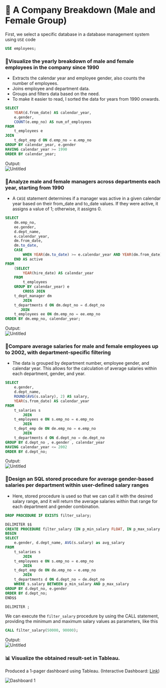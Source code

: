 # 🏢 A Company Breakdown (Male and Female Group)

First, we select a specific database in a database management system using `USE` code
```sql
USE employees;
```
### 📌Visualize the yearly breakdown of male and female employees in the company since 1990
   - Extracts the calendar year and employee gender, also counts the number of employees.  <br>
   - Joins employee and department data.  <br>
   - Groups and filters data based on the need.  <br>
   - To make it easier to read, I sorted the data for years from 1990 onwards.
```sql
SELECT 
    YEAR(d.from_date) AS calendar_year,
    e.gender,
    COUNT(e.emp_no) AS num_of_employees
FROM
    t_employees e
JOIN
    t_dept_emp d ON d.emp_no = e.emp_no
GROUP BY calendar_year, e.gender
HAVING calendar_year >= 1990
ORDER BY calendar_year;
```
Output: <br>
![Untitled](https://github.com/punyarani/exercise/assets/99372162/e17caa2d-3f40-483d-969f-7e550f8a7602)


### 📌Analyze male and female managers across departments each year, starting from 1990
- A `CASE` statement determines if a manager was active in a given calendar year based on their from_date and to_date values. If they were active, it assigns a value of 1; otherwise, it assigns 0.  <br>

```sql
SELECT 
    dm.emp_no,
    ee.gender,
    d.dept_name,
    e.calendar_year,
    dm.from_date,
    dm.to_date,
    CASE
        WHEN YEAR(dm.to_date) >= e.calendar_year AND YEAR(dm.from_date) <= e.calendar_year THEN 1 ELSE 0
    END AS active
FROM
    (SELECT 
        YEAR(hire_date) AS calendar_year
    FROM
        t_employees
    GROUP BY calendar_year) e
        CROSS JOIN
    t_dept_manager dm
        JOIN
    t_departments d ON dm.dept_no = d.dept_no
       JOIN 
    t_employees ee ON dm.emp_no = ee.emp_no
ORDER BY dm.emp_no, calendar_year;
```
Output: <br>
![Untitled](https://github.com/punyarani/exercise/assets/99372162/f260552c-e022-4c20-b85f-b428a391bf45)


### 📌Compare average salaries for male and female employees up to 2002, with department-specific filtering
- The data is grouped by department number, employee gender, and calendar year. This allows for the calculation of average salaries within each department, gender, and year.
```sql
SELECT 
    e.gender,
    d.dept_name,
    ROUND(AVG(s.salary), 2) AS salary,
    YEAR(s.from_date) AS calendar_year
FROM
    t_salaries s
        JOIN
    t_employees e ON s.emp_no = e.emp_no
        JOIN
    t_dept_emp de ON de.emp_no = e.emp_no
        JOIN
    t_departments d ON d.dept_no = de.dept_no
GROUP BY d.dept_no , e.gender , calendar_year
HAVING calendar_year <= 2002
ORDER BY d.dept_no;
```
Output: <br>
![Untitled](https://github.com/punyarani/exercise/assets/99372162/77aa554f-7fa9-4be6-a394-4a9579b01a77)

### 📌Design an SQL stored procedure for average gender-based salaries per department within user-defined salary ranges
- Here, stored procedure is used so that we can call it with the desired salary range, and it will return the average salaries within that range for each department and gender combination.
```sql
DROP PROCEDURE IF EXISTS filter_salary;

DELIMITER $$
CREATE PROCEDURE filter_salary (IN p_min_salary FLOAT, IN p_max_salary FLOAT)
BEGIN
SELECT 
    e.gender, d.dept_name, AVG(s.salary) as avg_salary
FROM
    t_salaries s
        JOIN
    t_employees e ON s.emp_no = e.emp_no
        JOIN
    t_dept_emp de ON de.emp_no = e.emp_no
        JOIN
    t_departments d ON d.dept_no = de.dept_no
    WHERE s.salary BETWEEN p_min_salary AND p_max_salary
GROUP BY d.dept_no, e.gender
ORDER BY d.dept_no;
END$$

DELIMITER ;
```
We can execute the `filter_salary` procedure by using the CALL statement, providing the minimum and maximum salary values as parameters, like this
``` sql
CALL filter_salary(50000, 90000);
```
Output: <br>
![Untitled](https://github.com/punyarani/exercise/assets/99372162/5fed31ae-7f2f-4354-8b03-fb25e0bcbf09)


### 📊 Visualize the obtained result-set in Tableau.
Produced a 1-pager dashboard using Tableau. (Interactive Dashboard: [Link](https://public.tableau.com/app/profile/ramadhani.alifa/viz/Exercise2-ACompanyBreakdownMaleandFemaleGroup/Dashboard1))

![Dashboard 1](https://github.com/punyarani/exercise/assets/99372162/830252ca-b710-4b57-89ca-590be4c60266)

